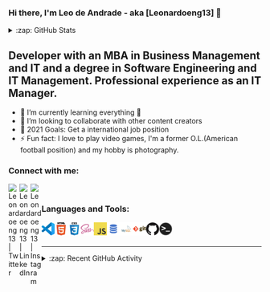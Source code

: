 ### Hi there, I'm Leo de Andrade - aka [Leonardoeng13] 👋

<details>
  <summary>:zap: GitHub Stats</summary>

![Leonardoeng13's GitHub stats](https://github-readme-stats.vercel.app/api?username=Leonardoeng13&show_icons=true&theme=radical)

</details>

## Developer with an MBA in Business Management and IT and a degree in Software Engineering and IT Management. Professional experience as an IT Manager.

- 🌱 I’m currently learning everything 🤣
- 👯 I’m looking to collaborate with other content creators
- 🥅 2021 Goals: Get a international job position
- ⚡ Fun fact: I love to play video games, I'm a former O.L.(American football position) and my hobby is photography.

### Connect with me:

[<img align="left" alt="Leonardoeng13 | Twitter" width="22px" src="https://cdn.jsdelivr.net/npm/simple-icons@v3/icons/twitter.svg" />][twitter]
[<img align="left" alt="Leonardoeng13 | LinkedIn" width="22px" src="https://cdn.jsdelivr.net/npm/simple-icons@v3/icons/linkedin.svg" />][linkedin]
[<img align="left" alt="Leonardoeng13 | Instagram" width="22px" src="https://cdn.jsdelivr.net/npm/simple-icons@v3/icons/instagram.svg" />][instagram]

<br />

### Languages and Tools:

<img align="left" alt="Visual Studio Code" width="26px" src="https://raw.githubusercontent.com/github/explore/80688e429a7d4ef2fca1e82350fe8e3517d3494d/topics/visual-studio-code/visual-studio-code.png" />
<img align="left" alt="HTML5" width="26px" src="https://raw.githubusercontent.com/github/explore/80688e429a7d4ef2fca1e82350fe8e3517d3494d/topics/html/html.png" />
<img align="left" alt="CSS3" width="26px" src="https://raw.githubusercontent.com/github/explore/80688e429a7d4ef2fca1e82350fe8e3517d3494d/topics/css/css.png" />
<img align="left" alt="Sass" width="26px" src="https://raw.githubusercontent.com/github/explore/80688e429a7d4ef2fca1e82350fe8e3517d3494d/topics/sass/sass.png" />
<img align="left" alt="JavaScript" width="26px" src="https://raw.githubusercontent.com/github/explore/80688e429a7d4ef2fca1e82350fe8e3517d3494d/topics/javascript/javascript.png" />
<img align="left" alt="SQL" width="26px" src="https://raw.githubusercontent.com/github/explore/80688e429a7d4ef2fca1e82350fe8e3517d3494d/topics/sql/sql.png" />
<img align="left" alt="MySQL" width="26px" src="https://raw.githubusercontent.com/github/explore/80688e429a7d4ef2fca1e82350fe8e3517d3494d/topics/mysql/mysql.png" />
<img align="left" alt="Git" width="26px" src="https://raw.githubusercontent.com/github/explore/80688e429a7d4ef2fca1e82350fe8e3517d3494d/topics/git/git.png" />
<img align="left" alt="GitHub" width="26px" src="https://raw.githubusercontent.com/github/explore/78df643247d429f6cc873026c0622819ad797942/topics/github/github.png" />
<img align="left" alt="Terminal" width="26px" src="https://raw.githubusercontent.com/github/explore/80688e429a7d4ef2fca1e82350fe8e3517d3494d/topics/terminal/terminal.png" />

<br />
<br />

---

<details>
  <summary>:zap: Recent GitHub Activity</summary>
  
<!--START_SECTION:activity-->
<!-- 1. 🗣 Commented on [#2](https://github.com/leonardoeng13/) in [leonardoeng13](https://github.com/leonardoeng13/)
2. ❗️ Closed issue [#2](https://github.com/leonardoeng13/) in [leonardoeng13](https://github.com/leonardoeng13/)
3. ❌ Closed PR [#11](https://github.com/leonardoeng13/) in [leonardoeng13](https://github.com/leonardoeng13/)
4. 🗣 Commented on [#11](https://github.com/codeSTACKr/) in [leonardoeng13](https://github.com/leonardoeng13/)
5. 🎉 Merged PR [#10](https://github.com/leonardoeng13/) in [leonardoeng13](https://github.com/leonardoeng13/) -->
<!--END_SECTION:activity-->

</details>

[twitter]: https://twitter.com/andrede_leo
[instagram]: https://www.instagram.com/euleodeandrade
[linkedin]: https://linkedin.com/in/leonardodeandrade
